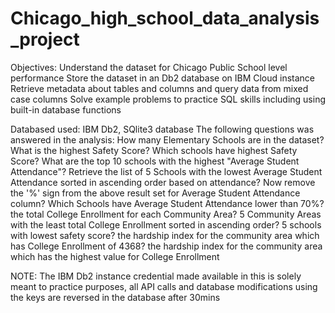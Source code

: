 # Chicago_high_school_data_analysis_project

Objectives:
Understand the dataset for Chicago Public School level performance
Store the dataset in an Db2 database on IBM Cloud instance
Retrieve metadata about tables and columns and query data from mixed case columns
Solve example problems to practice SQL skills including using built-in database functions

Databased used: IBM Db2, SQlite3 database
The following questions was answered in the analysis:
How many Elementary Schools are in the dataset?
What is the highest Safety Score?
Which schools have highest Safety Score?
What are the top 10 schools with the highest "Average Student Attendance"?
Retrieve the list of 5 Schools with the lowest Average Student Attendance sorted in ascending order based on attendance?
Now remove the '%' sign from the above result set for Average Student Attendance column?
Which Schools have Average Student Attendance lower than 70%?
the total College Enrollment for each Community Area?
5 Community Areas with the least total College Enrollment sorted in ascending order?
5 schools with lowest safety score?
the hardship index for the community area which has College Enrollment of 4368?
the hardship index for the community area which has the highest value for College Enrollment

NOTE: The IBM Db2 instance credential made available in this is solely meant to practice purposes, all API calls and database modifications using the keys are reversed in the database after 30mins
